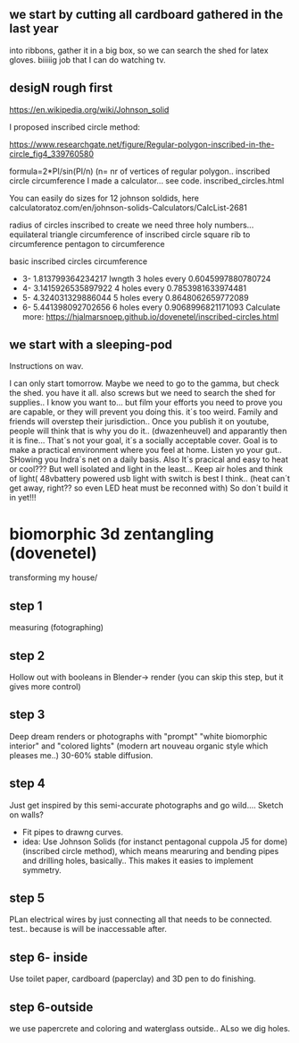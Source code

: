 ## we start by cutting all cardboard gathered in the last year
into ribbons, gather it in a big box, so we can search the shed for latex gloves. biiiiig job that I can do watching tv.

## desigN rough first
https://en.wikipedia.org/wiki/Johnson_solid

I proposed inscribed circle method:

https://www.researchgate.net/figure/Regular-polygon-inscribed-in-the-circle_fig4_339760580

formula=2*PI/sin(PI/n) (n= nr of vertices of regular polygon.. inscribed circle circumference
I made a calculator... see code. inscribed_circles.html

You can easily do sizes for 12 johnson soldids, here
calculatoratoz.com/en/johnson-solids-Calculators/CalcList-2681

radius of circles inscribed to create
we need three holy numbers...
equilateral triangle circumference of inscribed circle
square rib to circumference
pentagon to circumference

basic inscribed circles  circumference
- 3- 1.813799364234217 lwngth 3 holes every 0.6045997880780724
- 4- 3.1415926535897922 4 holes every 0.7853981633974481
- 5- 4.324031329886044 5 holes every 0.8648062659772089
- 6- 5.441398092702656 6 holes every 0.9068996821171093
Calculate more:
https://hjalmarsnoep.github.io/dovenetel/inscribed-circles.html

## we start with a sleeping-pod
Instructions on wav.

I can only start tomorrow. Maybe we need to go to the gamma, but check the shed. you have it all.
also screws but we need to search the shed for supplies.. I know you want to... but 
film your efforts you need to prove you are capable, or they will prevent you doing this. it´s too weird.
Family and friends will overstep their jurisdiction..
Once you publish it on youtube, people will think that is why you do it.. (dwazenheuvel) and apparantly then
it is fine...
That´s not your goal, it´s a socially acceptable cover. 
Goal is to make a practical environment where you feel at home. Listen yo your gut..
SHowing you Indra´s net on a daily basis.
Also It´s pracical and easy to heat or cool??? But well isolated and light in the least...
Keep air holes and think of light( 48vbattery powered usb light with switch is best I think..
(heat can´t get away, right?? so even  LED heat must be reconned with) So don´t build it in yet!!!


# biomorphic 3d zentangling (dovenetel)
transforming my house/

## step 1
 measuring (fotographing)
 
 ## step 2
 Hollow out with booleans in Blender-> render (you can skip this step, but it gives more control)
 
 ## step 3
Deep dream renders or photographs with "prompt" "white biomorphic interior" and "colored lights" (modern art nouveau organic style which pleases me..) 
30-60% stable diffusion.
 
 ## step 4 
Just get inspired by this semi-accurate photographs and go wild.... Sketch on walls?
- Fit pipes to drawng curves.
- idea: Use Johnson Solids (for instanct pentagonal cuppola J5 for dome) (inscribed circle method), which means mearuring and bending pipes and drilling holes, basically.. This makes it easies to implement symmetry.

## step 5
PLan electrical wires by just connecting all that needs to be connected. test.. because is will be inaccessable after.

## step 6- inside
Use toilet paper, cardboard (paperclay) and 3D pen to do finishing.

## step 6-outside 
we use papercrete and coloring and waterglass outside.. ALso we dig holes.
